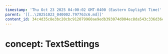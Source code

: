 ```yaml
---
timestamp: 'Thu Oct 23 2025 04:00:02 GMT-0400 (Eastern Daylight Time)'
parent: '[[..\20251023_040002.797763c6.md]]'
content_id: 34c4d35c8e3bc20cbc912079960ae9edb393074d004ec8da543c336d36c6c954
---
```


# concept: TextSettings
